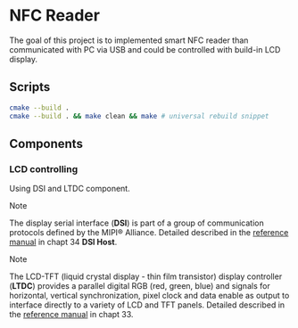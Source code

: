# NFC Reader

The goal of this project is to implemented smart NFC reader than communicated with PC via USB and could be controlled with build-in LCD display.

## Scripts

```sh
cmake --build .
cmake --build . && make clean && make # universal rebuild snippet
```

## Components

### LCD controlling

Using DSI and LTDC component.

> [!NOTE]
> The display serial interface (**DSI**) is part of a group of communication protocols defined by the MIPI® Alliance. 
> Detailed described in the [reference manual](/assets/reference_manual.pdf) in chapt 34 **DSI Host**.

> [!NOTE]
> The LCD-TFT (liquid crystal display - thin film transistor) display controller (**LTDC**) provides a parallel digital RGB (red, green, blue) and signals for horizontal, vertical synchronization, pixel clock and data enable as output to interface directly to a variety of LCD and TFT panels.
> Detailed described in the [reference manual](/assets/reference_manual.pdf) in chapt 33.